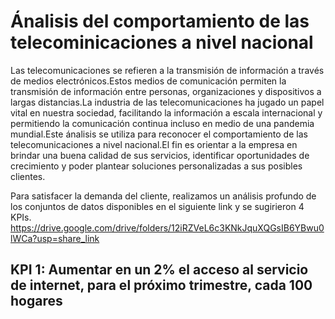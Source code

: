 
# Ánalisis del comportamiento de las telecominicaciones a nivel nacional

Las telecomunicaciones se refieren a la transmisión de información a través de medios electrónicos.Estos medios de comunicación permiten la transmisión de información entre personas, organizaciones y dispositivos a largas distancias.La industria de las telecomunicaciones ha jugado un papel vital en nuestra sociedad, facilitando la información a escala internacional y permitiendo la comunicación continua incluso en medio de una pandemia mundial.Este ánalisis se utiliza para reconocer el comportamiento de las telecomunicaciones a nivel nacional.El fin es orientar a la empresa en brindar una buena calidad de sus servicios, identificar oportunidades de crecimiento y poder plantear soluciones personalizadas a sus posibles clientes.

Para satisfacer la demanda del cliente, realizamos un análisis profundo de los conjuntos de datos disponibles en el siguiente link y se sugirieron 4 KPIs.
https://drive.google.com/drive/folders/12iRZVeL6c3KNkJquXQGsIB6YBwu0lWCa?usp=share_link

## KPI 1: Aumentar en un 2% el acceso al servicio de internet, para el próximo trimestre, cada 100 hogares
